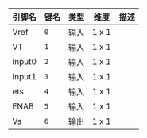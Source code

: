 <!--
DO NOT EDIT THIS FILE DIRECTLY.
This file is generated by tools/comp-docs.js.
All changes will be overwritten by regeneration.
-->

<slot class="model-pins">

| 引脚名 | 键名 | 类型 | 维度 | 描述 |
|:------ |:---- |:----:|:----:|:---- |
| Vref | `0` | 输入 | 1 x 1 |  |
| VT | `1` | 输入 | 1 x 1 |  |
| Input0 | `2` | 输入 | 1 x 1 |  |
| Input1 | `3` | 输入 | 1 x 1 |  |
| ets | `4` | 输入 | 1 x 1 |  |
| ENAB | `5` | 输入 | 1 x 1 |  |
| Vs | `6` | 输出 | 1 x 1 |  |

</slot>
